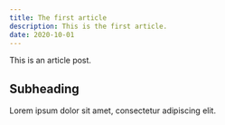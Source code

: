```yaml
---
title: The first article
description: This is the first article.
date: 2020-10-01
---
```


This is an article post.

## Subheading

Lorem ipsum dolor sit amet, consectetur adipiscing elit.